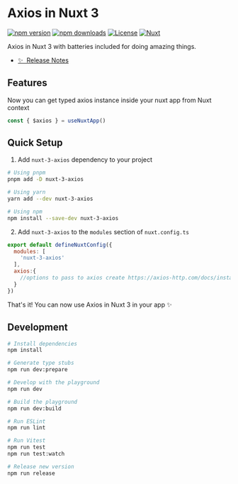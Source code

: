 # Axios in Nuxt 3

[![npm version][npm-version-src]][npm-version-href]
[![npm downloads][npm-downloads-src]][npm-downloads-href]
[![License][license-src]][license-href]
[![Nuxt][nuxt-src]][nuxt-href]

Axios in Nuxt 3 with batteries included for doing amazing things.

- [✨ &nbsp;Release Notes](/CHANGELOG.md)
<!-- - [🏀 Online playground](https://stackblitz.com/github/your-org/nuxt-3-axios?file=playground%2Fapp.vue) -->
<!-- - [📖 &nbsp;Documentation](https://example.com) -->

## Features


Now you can get typed axios instance inside your nuxt app from Nuxt context

```js
const { $axios } = useNuxtApp() 
```

## Quick Setup

1. Add `nuxt-3-axios` dependency to your project

```bash
# Using pnpm
pnpm add -D nuxt-3-axios

# Using yarn
yarn add --dev nuxt-3-axios

# Using npm
npm install --save-dev nuxt-3-axios
```

2. Add `nuxt-3-axios` to the `modules` section of `nuxt.config.ts`

```js
export default defineNuxtConfig({
  modules: [
    'nuxt-3-axios'
  ],
  axios:{
    //options to pass to axios create https://axios-http.com/docs/instance
  }
})
```

That's it! You can now use Axios in Nuxt 3 in your app ✨

## Development

```bash
# Install dependencies
npm install

# Generate type stubs
npm run dev:prepare

# Develop with the playground
npm run dev

# Build the playground
npm run dev:build

# Run ESLint
npm run lint

# Run Vitest
npm run test
npm run test:watch

# Release new version
npm run release
```

<!-- Badges -->
[npm-version-src]: https://img.shields.io/npm/v/nuxt-3-axios/latest.svg?style=flat&colorA=18181B&colorB=28CF8D
[npm-version-href]: https://npmjs.com/package/nuxt-3-axios

[npm-downloads-src]: https://img.shields.io/npm/dm/nuxt-3-axios.svg?style=flat&colorA=18181B&colorB=28CF8D
[npm-downloads-href]: https://npmjs.com/package/nuxt-3-axios

[license-src]: https://img.shields.io/npm/l/nuxt-3-axios.svg?style=flat&colorA=18181B&colorB=28CF8D
[license-href]: https://npmjs.com/package/nuxt-3-axios

[nuxt-src]: https://img.shields.io/badge/Nuxt-18181B?logo=nuxt.js
[nuxt-href]: https://nuxt.com
